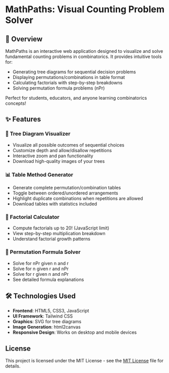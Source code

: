 # MathPaths: Visual Counting Problem Solver

## 🌟 Overview

MathPaths is an interactive web application designed to visualize and solve fundamental counting problems in combinatorics. It provides intuitive tools for:

- Generating tree diagrams for sequential decision problems
- Displaying permutations/combinations in table format
- Calculating factorials with step-by-step breakdowns
- Solving permutation formula problems (nPr)

Perfect for students, educators, and anyone learning combinatorics concepts!

## ✨ Features

### 🌳 Tree Diagram Visualizer
- Visualize all possible outcomes of sequential choices
- Customize depth and allow/disallow repetitions
- Interactive zoom and pan functionality
- Download high-quality images of your trees

### 📊 Table Method Generator
- Generate complete permutation/combination tables
- Toggle between ordered/unordered arrangements
- Highlight duplicate combinations when repetitions are allowed
- Download tables with statistics included

### 🔢 Factorial Calculator
- Compute factorials up to 20! (JavaScript limit)
- View step-by-step multiplication breakdown
- Understand factorial growth patterns

### 🧮 Permutation Formula Solver
- Solve for nPr given n and r
- Solve for n given r and nPr
- Solve for r given n and nPr
- See detailed formula explanations

## 🛠️ Technologies Used

- **Frontend**: HTML5, CSS3, JavaScript
- **UI Framework**: Tailwind CSS
- **Graphics**: SVG for tree diagrams
- **Image Generation**: html2canvas
- **Responsive Design**: Works on desktop and mobile devices


## License  

This project is licensed under the MIT License - see the [MIT License](LICENSE) file for details.
